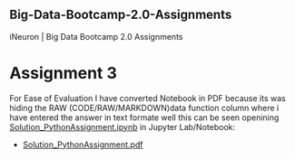 ## Big-Data-Bootcamp-2.0-Assignments
iNeuron  | Big Data Bootcamp 2.0 Assignments

# Assignment 3

For Ease of Evaluation I have converted Notebook in PDF because its was hiding the RAW (CODE/RAW/MARKDOWN)data function column where i have entered the answer in text formate well this can be seen openining [Solution_PythonAssignment.ipynb](https://github.com/iSPYadav01/Big-Data-Bootcamp-2.0-Assignments/blob/main/Assignment_2-Python%20Mega%20Assignment/Solution_PythonAssignment.ipynb) in Jupyter Lab/Notebook:

* [Solution_PythonAssignment.pdf](https://github.com/iSPYadav01/Big-Data-Bootcamp-2.0-Assignments/blob/main/Assignment_2-Python%20Mega%20Assignment/Solution_PythonAssignment.pdf)

